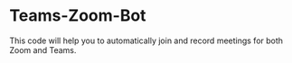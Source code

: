 # Teams-Zoom-Bot
This code will help you to automatically join and record meetings for both Zoom and Teams. 
